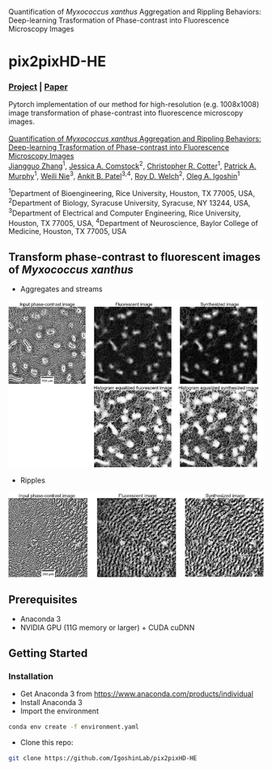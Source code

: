 Quantification of *Myxococcus xanthus* Aggregation and Rippling Behaviors: Deep-learning Trasformation of Phase-contrast into Fluorescence Microscopy Images

# pix2pixHD-HE
### [Project](https://github.com/IgoshinLab/pix2pixHD-HE/) | [Paper]() <br>
Pytorch implementation of our method for high-resolution (e.g. 1008x1008) image transformation of phase-contrast into fluorescence microscopy images. <br><br>
[Quantification of *Myxococcus xanthus* Aggregation and Rippling Behaviors: Deep-learning Trasformation of Phase-contrast into Fluorescence Microscopy Images](https://github.com/IgoshinLab/pix2pixHD-HE/)  
 [Jiangguo Zhang](https://JiangguoZhang.github.io/)<sup>1</sup>, [Jessica A. Comstock](https://thecollege.syr.edu/people/graduate-students/comstock-jessica/)<sup>2</sup>, [Christopher R. Cotter](https://shimkets.uga.edu/who/cotter)<sup>1</sup>, [Patrick A. Murphy](https://igoshin.rice.edu/people.html)<sup>1</sup>, [Weili Nie](https://weilinie.github.io/)<sup>3</sup>, [Ankit B. Patel](https://ankitlab.co/)<sup>3,4</sup>, [Roy D. Welch](http://www.welchlab.net/)<sup>2</sup>, [Oleg A. Igoshin](https://igoshin.rice.edu/index.html)<sup>1</sup> 

 <sup>1</sup>Department of Bioengineering, Rice University, Houston, TX 77005, USA,
 <sup>2</sup>Department of Biology, Syracuse University, Syracuse, NY 13244, USA,
 <sup>3</sup>Department of Electrical and Computer Engineering, Rice University, Houston, TX 77005, USA,
 <sup>4</sup>Department of Neuroscience, Baylor College of Medicine, Houston, TX 77005, USA

## Transform phase-contrast to fluorescent images of *Myxococcus xanthus*
- Aggregates and streams
<p align='left'>
  <img title="aggregates and streams" src='imgs/img1.png' width='800'/>
</p>

- Ripples
<p align='left'>
  <img title="ripples" src='imgs/img2.png' width='780'/>
</p>

## Prerequisites
- Anaconda 3
- NVIDIA GPU (11G memory or larger) + CUDA cuDNN

## Getting Started
### Installation
- Get Anaconda 3 from https://www.anaconda.com/products/individual
- Install Anaconda 3
- Import the environment
```bash
conda env create -f environment.yaml
```
- Clone this repo:
```bash
git clone https://github.com/IgoshinLab/pix2pixHD-HE
```




